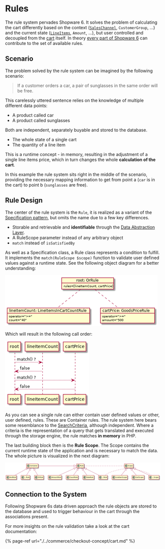 # Rules

The rule system pervades Shopware 6. It solves the problem of calculating the cart differently based on the context ([`SalesChannel`](../../concepts/commerce/catalog/sales-channels.md), `CustomerGroup`, ...) and the current state ([`LineItems`](../../concepts/commerce/checkout-concept/cart.md#line-items), `Amount`, ...), but user controlled and decoupled from the [cart](../../concepts/commerce/checkout-concept/cart.md) itself. In theory [every part of Shopware 6](../../resources/references/core-reference/rules-reference.md) can contribute to the set of available rules.

## Scenario

The problem solved by the rule system can be imagined by the following scenario:

> If a customer orders a car, a pair of sunglasses in the same order will be free.

This carelessly uttered sentence relies on the knowledge of multiple different data points:

- A product called car
- A product called sunglasses

Both are independent, separately buyable and stored to the database.

- The whole state of a single cart
- The quantity of a line item

This is a runtime concept - in memory, resulting in the adjustment of a single line items price, which in turn changes 
the whole **calculation of the cart**.

In this example the rule system sits right in the middle of the scenario, providing the necessary mapping information to get from point a (`car` is in the cart) to point b (`sunglasses` are free).

## Rule Design

The center of the rule system is the `Rule`, it is realized as a variant of the [Specification pattern](https://en.wikipedia.org/wiki/Specification_pattern), but omits the name due to a few key differences.

- Storable and retrievable and **identifiable** through the [Data Abstraction Layer](./../../guides/plugins/plugins/framework/data-handling/README.md).
- A RuleScope parameter instead of any arbitrary object
- `match` instead of `isSatisfiedBy`

As well as a Specification class, a Rule class represents a condition to fulfill. It implements the `match(RuleScope $scope)` function to validate user defined values against a runtime state. See the following object diagram for a better understanding:

![](../../.gitbook/assets/rule-objects.png)

Which will result in the following call order:

![](../../.gitbook/assets/rule-sequence.png)

As you can see a single rule can either contain user defined values or other, user defined, rules. These are Container rules. The rule system here bears some resemblance to the [SearchCriteria](../../guides/plugins/plugins/framework/data-handling/reading-data.md#Filtering), although independent. Where a criteria is the representation of a query that gets translated and executed through the storage engine, the rule matches **in memory** in PHP.

The last building block then is the **Rule Scope**. The Scope contains the current runtime state of the application and is necessary to match the data. The whole picture is visualized in the next diagram:

![](../../.gitbook/assets/rule-classes.png)

## Connection to the System

Following Shopware 6s data driven approach the rule objects are stored to the database and used to trigger behaviour in the cart through the associations present.

For more insights on the rule validation take a look at the cart documentation:

{% page-ref url="./../commerce/checkout-concept/cart.md" %}